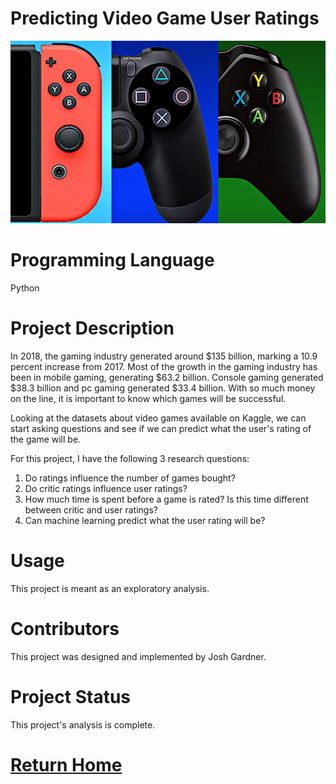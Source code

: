 # Predicting Video Game User Ratings
![games](/Images/video-games.jpg)

# Programming Language

Python

# Project Description

In 2018, the gaming industry generated around $135 billion, marking a 10.9 percent increase from 2017. Most of the growth in the gaming industry has been in mobile gaming, generating $63.2 billion. Console gaming generated $38.3 billion and pc gaming generated $33.4 billion. With so much money on the line, it is important to know which games will be successful.

Looking at the datasets about video games available on Kaggle, we can start asking questions and see if we can predict what the user's rating of the game will be.

For this project, I have the following 3 research questions:

1. Do ratings influence the number of games bought?
2. Do critic ratings influence user ratings?
3. How much time is spent before a game is rated? Is this time different between critic and user ratings?
4. Can machine learning predict what the user rating will be?

# Usage

This project is meant as an exploratory analysis.

# Contributors

This project was designed and implemented by Josh Gardner.

# Project Status

This project's analysis is complete.

# [Return Home](https://yasa-mufasa.github.io/Josh-Gardner.github.io/)
